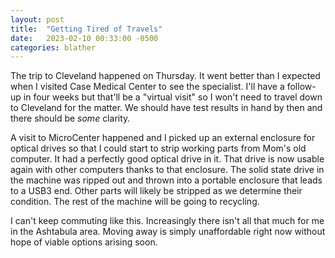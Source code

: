 ```yaml
---
layout: post
title:  "Getting Tired of Travels"
date:   2023-02-10 00:33:00 -0500
categories: blather
---
```

The trip to Cleveland happened on Thursday.  It went better than I expected when I visited Case Medical Center to see the specialist.  I'll have a follow-up in four weeks but that'll be a "virtual visit" so I won't need to travel down to Cleveland for the matter.  We should have test results in hand by then and there should be *some* clarity.

A visit to MicroCenter happened and I picked up an external enclosure for optical drives so that I could start to strip working parts from Mom's old computer.  It had a perfectly good optical drive in it.  That drive is now usable again with other computers thanks to that enclosure.  The solid state drive in the machine was ripped out and thrown into a portable enclosure that leads to a USB3 end.  Other parts will likely be stripped as we determine their condition.  The rest of the machine will be going to recycling.

I can't keep commuting like this.  Increasingly there isn't all that much for me in the Ashtabula area.  Moving away is simply unaffordable right now without hope of viable options arising soon.
